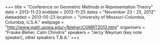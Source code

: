 +++
title = "Conference on Geometric Methods in Representation Theory"
date = 2013-11-23
enddate = 2013-11-25
dates = "November 23 - 25, 2013"
dateadded = 2013-05-23
location = "University of Missouri-Columbia, Columbia, U.S.A."
webpage = "http://www.math.uiowa.edu/~fbleher/CGMRT2013.html"
organisers = "Frauke Bleher, Calin Chindris"
speakers = "Jerzy Weyman (key note speaker), other speakers T.B.A."
+++
